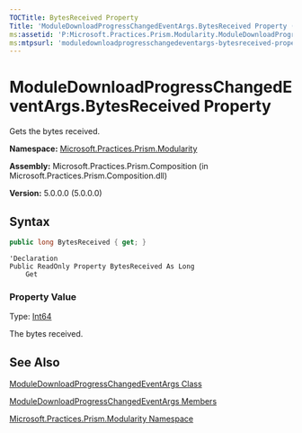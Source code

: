 ```yaml
---
TOCTitle: BytesReceived Property
Title: 'ModuleDownloadProgressChangedEventArgs.BytesReceived Property (Microsoft.Practices.Prism.Modularity)'
ms:assetid: 'P:Microsoft.Practices.Prism.Modularity.ModuleDownloadProgressChangedEventArgs.BytesReceived'
ms:mtpsurl: 'moduledownloadprogresschangedeventargs-bytesreceived-property-mspp-modularity.md'
---
```



# ModuleDownloadProgressChangedEventArgs.BytesReceived Property

Gets the bytes received.

**Namespace:** [Microsoft.Practices.Prism.Modularity](/patterns-practices/reference/mspp-modularity-namespace)

**Assembly:** Microsoft.Practices.Prism.Composition (in Microsoft.Practices.Prism.Composition.dll)

**Version:** 5.0.0.0 (5.0.0.0)

## Syntax

```C#
public long BytesReceived { get; }
```

```VB
'Declaration
Public ReadOnly Property BytesReceived As Long
	Get
```

### Property Value

Type: [Int64](http://msdn.microsoft.com/en-us/library/6yy583ek)

The bytes received.

## See Also

[ModuleDownloadProgressChangedEventArgs Class](/patterns-practices/reference/moduledownloadprogresschangedeventargs-class-mspp-modularity)

[ModuleDownloadProgressChangedEventArgs Members](/patterns-practices/reference/moduledownloadprogresschangedeventargs-members-mspp-modularity)

[Microsoft.Practices.Prism.Modularity Namespace](/patterns-practices/reference/mspp-modularity-namespace)
